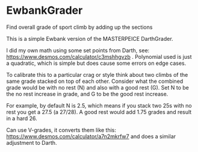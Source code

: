 # EwbankGrader
Find overall grade of sport climb by adding up the sections

This is a simple Ewbank version of the MASTERPEICE DarthGrader.

I did my own math using some set points from Darth, see: https://www.desmos.com/calculator/c3mshhgvzb . Polynomial used is just a quadratic, which is simple but does cause some errors on edge cases.

To calibrate this to a particular crag or style think about two climbs of the same grade stacked on top of each other. Consider what the combined grade would be with no rest (N) and also with a good rest (G). Set N to be the no rest increase in grade, and G to be the good rest increase.

For example, by default N is 2.5, which means if you stack two 25s with no rest you get a 27.5 (a 27/28). A good rest would add 1.75 grades and result in a hard 26.

Can use V-grades, it converts them like this: https://www.desmos.com/calculator/a7n2mkrfw7 and does a similar adjustment to Darth.
